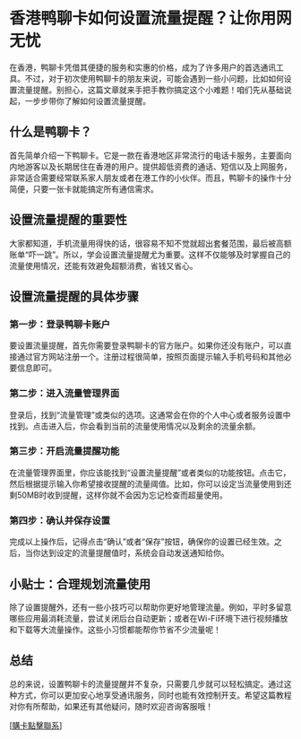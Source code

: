 # 香港鸭聊卡如何设置流量提醒？让你用网无忧

在香港，鸭聊卡凭借其便捷的服务和实惠的价格，成为了许多用户的首选通讯工具。不过，对于初次使用鸭聊卡的朋友来说，可能会遇到一些小问题，比如如何设置流量提醒。别担心，这篇文章就来手把手教你搞定这个小难题！咱们先从基础说起，一步步带你了解如何设置流量提醒。

## 什么是鸭聊卡？

首先简单介绍一下鸭聊卡。它是一款在香港地区非常流行的电话卡服务，主要面向内地游客以及长期居住在香港的用户。提供超低资费的通话、短信以及上网服务，非常适合需要经常联系家人朋友或者在港工作的小伙伴。而且，鸭聊卡的操作十分简便，只要一张卡就能搞定所有通信需求。

## 设置流量提醒的重要性

大家都知道，手机流量用得快的话，很容易不知不觉就超出套餐范围，最后被高额账单“吓一跳”。所以，学会设置流量提醒尤为重要。这样不仅能够及时掌握自己的流量使用情况，还能有效避免超额消费，省钱又省心。

## 设置流量提醒的具体步骤

### 第一步：登录鸭聊卡账户
要设置流量提醒，首先你需要登录鸭聊卡的官方账户。如果你还没有账户，可以直接通过官方网站注册一个。注册过程很简单，按照页面提示输入手机号码和其他必要信息即可。

### 第二步：进入流量管理界面
登录后，找到“流量管理”或类似的选项。这通常会在你的个人中心或者服务设置中找到。点击进入后，你会看到当前的流量使用情况以及剩余的流量余额。

### 第三步：开启流量提醒功能
在流量管理界面里，你应该能找到“设置流量提醒”或者类似的功能按钮。点击它，然后根据提示输入你希望接收提醒的流量阈值。比如，你可以设定当流量使用到还剩50MB时收到提醒，这样你就不会因为忘记检查而超量使用。

### 第四步：确认并保存设置
完成以上操作后，记得点击“确认”或者“保存”按钮，确保你的设置已经生效。之后，当你达到设定的流量提醒值时，系统会自动发送通知给你。

## 小贴士：合理规划流量使用

除了设置提醒外，还有一些小技巧可以帮助你更好地管理流量。例如，平时多留意哪些应用最消耗流量，尝试关闭后台自动更新；或者在Wi-Fi环境下进行视频播放和下载等大流量操作。这些小习惯都能帮你节省不少流量呢！

## 总结

总的来说，设置鸭聊卡的流量提醒并不复杂，只需要几步就可以轻松搞定。通过这种方式，你可以更加安心地享受通讯服务，同时也能有效控制开支。希望这篇教程对你有所帮助，如果还有其他疑问，随时欢迎咨询客服哦！

[[購卡點擊聯系](https://t.me/s/SXDXQF)]